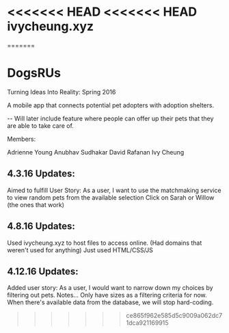 <<<<<<< HEAD
<<<<<<< HEAD
ivycheung.xyz
=======
=======
# DogsRUs
Turning Ideas Into Reality: Spring 2016

A mobile app that connects potential pet adopters with adoption shelters.

-- Will later include feature where people can offer up their pets that they are able to take care of.

Members:

Adrienne Young
Anubhav Sudhakar
David Rafanan
Ivy Cheung

4.3.16 Updates:
--

Aimed to fulfill User Story: As a user, I want to use the matchmaking service to view random pets from the available selection
Click on Sarah or Willow (the ones that work)

4.8.16 Updates:
--

Used ivycheung.xyz to host files to access online. (Had domains that weren't used for anything)
Just used HTML/CSS/JS

4.12.16 Updates:
--

Added user story: As a user, I would want to narrow down my choices by filtering out pets.
Notes... Only have sizes as a filtering criteria for now. When there's available data from the database, we will stop hard-coding. 


>>>>>>> ce865f962e585d5c9009a062dc71dca921169915

